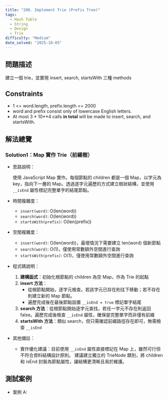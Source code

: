 ```yaml
---
title: "208. Implement Trie (Prefix Tree)"
tags:
  - Hash Table
  - String
  - Design
  - Trie
difficulty: "Medium"
date_solved: "2025-10-05"
---
```


## 問題描述

建立一個 trie，並實現 insert, search, startsWith 三種 methods

## Constraints

- 1 <= word.length, prefix.length <= 2000
- word and prefix consist only of lowercase English letters.
- At most 3 \* 10\*\*4 calls <strong>in total</strong> will be made to insert, search, and startsWith.

## 解法總覽

### Solution1：Map 實作 Trie（前綴樹）

- 思路說明：

  使用 JavaScript Map 實作。每個節點的 children 都是一個 Map，以字元為 key，指向下一層的 Map。透過逐字元遍歷的方式建立樹狀結構，並使用 `__isEnd` 屬性標記完整單字的結尾節點。

- 時間複雜度：

  - `insert(word)`: O(len(word))
  - `search(word)`: O(len(word))
  - `startsWith(prefix)`: O(len(prefix))

- 空間複雜度：

  - `insert(word)`: O(len(word))，最壞情況下需要建立 len(word) 個新節點
  - `search(word)`: O(1)，僅使用常數額外空間進行查詢
  - `startsWith(prefix)`: O(1)，僅使用常數額外空間進行查詢

- 程式碼說明：

  1. **建構函式**：初始化根節點的 children 為空 Map，作為 Trie 的起點
  2. **insert 方法**：
     - 從根節點開始，逐字元檢查。若該字元已存在則往下移動；若不存在則建立新的 Map 節點。
     - 遍歷完成後在最後節點設置 `__isEnd = true` 標記單字結尾
  3. **search 方法**：從根節點開始逐字元查找，若任一字元不存在則返回 false。遍歷完成後檢查 `__isEnd` 屬性，確保是完整單字而非僅有前綴
  4. **startsWith 方法**：類似 search，但只需確認前綴路徑存在即可，無需檢查 `__isEnd`

- 其他備註：

  - 實作優化建議：目前使用 `__isEnd` 屬性直接標記在 Map 上，雖然可行但不符合資料結構設計原則。
    建議建立獨立的 TrieNode 類別，將 children 和 isEnd 封裝為節點屬性，讓結構更清晰且易於維護。

## 測試案例

- 案例 A:
